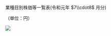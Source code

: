 業種目別株価等一覧表(令和元年 $7\\cdot8$ 月分)

（単位：円）

![](https://www.nta.go.jp/tmp/c93a1997-f174-4d68-80ac-624543a8793e/images/8f738aa6dc94107819ab106669a4730670cb3d2342d44284d412e4ea41ed92ed.jpg)